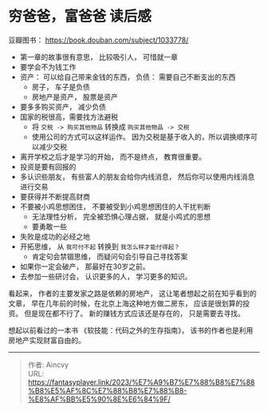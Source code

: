 # 穷爸爸，富爸爸   读后感


豆瓣图书：  https://book.douban.com/subject/1033778/

- 第一章的故事很有意思， 比较吸引人， 可惜就一章
- 要学会不为钱工作
- 资产： 可以给自己带来金钱的东西，  负债： 需要自己不断支出的东西
  - 房子， 车子是负债
  - 房地产是资产， 股票是资产
- 要多多购买资产， 减少负债
- 国家的税很高，需要找方法避税 
  - 将 `交税 -> 购买其他物品` 转换成 `购买其他物品 -> 交税`
  - 使用公司的方式可以这样运作。   因为交税是基于收入的，所以调换顺序可以减少交税
- 离开学校之后才是学习的开始， 而不是终点， 教育很重要。
- 投资是要有回报的
- 多认识些朋友， 有些富人的朋友会给你内线消息， 然后你可以使用内线消息进行交易
- 要获得并不断提高财商 
- 不要被小鸡思想困住， 不要被受到小鸡思想困住的人干扰判断
  - 无法理性分析， 完全被恐惧心理占据， 就是小鸡式的思想
  - 要勇敢一些
- 失败是成功的必经之地
- 开拓思维，  从 `我可付不起` 转换到 `我怎么样才能付得起？`
  - 肯定句会禁锢思维， 而疑问句会引导自己寻找答案
- 如果你一定会破产， 那最好在30岁之前。 
- 去参加一些研讨会， 认识更多的人， 学习更多的知识。 


看起来， 作者的主要发家之路是依赖的房地产， 这让笔者想起之前在知乎看到的文章， 早在几年前的时候，在北京上海这种地方做二房东， 应该是很划算的投资。    但是现在都不行了。 新的赚钱方式应该还是存在的， 只是需要去寻找。 

想起以前看过的一本书 《软技能：代码之外的生存指南》， 该书的作者也是利用房地产实现财富自由的。 




---

> 作者: Aincvy  
> URL: https://fantasyplayer.link/2023/%E7%A9%B7%E7%88%B8%E7%88%B8%E5%AF%8C%E7%88%B8%E7%88%B8-%E8%AF%BB%E5%90%8E%E6%84%9F/  

